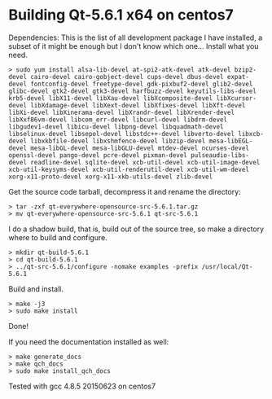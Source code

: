 
Building Qt-5.6.1 x64 on centos7
================================

Dependencies: This is the list of all development package I have installed, a subset of it might be enough but I don't know which one... Install what you need.

    > sudo yum install alsa-lib-devel at-spi2-atk-devel atk-devel bzip2-devel cairo-devel cairo-gobject-devel cups-devel dbus-devel expat-devel fontconfig-devel freetype-devel gdk-pixbuf2-devel glib2-devel glibc-devel gtk2-devel gtk3-devel harfbuzz-devel keyutils-libs-devel krb5-devel libX11-devel libXau-devel libXcomposite-devel libXcursor-devel libXdamage-devel libXext-devel libXfixes-devel libXft-devel libXi-devel libXinerama-devel libXrandr-devel libXrender-devel libXxf86vm-devel libcom_err-devel libcurl-devel libdrm-devel libgudev1-devel libicu-devel libpng-devel libquadmath-devel libselinux-devel libsepol-devel libstdc++-devel libverto-devel libxcb-devel libxkbfile-devel libxshmfence-devel libzip-devel mesa-libEGL-devel mesa-libGL-devel mesa-libGLU-devel mtdev-devel ncurses-devel openssl-devel pango-devel pcre-devel pixman-devel pulseaudio-libs-devel readline-devel sqlite-devel xcb-util-devel xcb-util-image-devel xcb-util-keysyms-devel xcb-util-renderutil-devel xcb-util-wm-devel xorg-x11-proto-devel xorg-x11-xkb-utils-devel zlib-devel

Get the source code tarball, decompress it and rename the directory:

    > tar -zxf qt-everywhere-opensource-src-5.6.1.tar.gz
    > mv qt-everywhere-opensource-src-5.6.1 qt-src-5.6.1

I do a shadow build, that is, build out of the source tree, so make a
directory where to build and configure.

    > mkdir qt-build-5.6.1
    > cd qt-build-5.6.1
    > ../qt-src-5.6.1/configure -nomake examples -prefix /usr/local/Qt-5.6.1

Build and install.

    > make -j3
    > sudo make install

Done!

If you need the documentation installed as well:

    > make generate_docs
    > make qch_docs
    > sudo make install_qch_docs


Tested with gcc 4.8.5 20150623 on centos7
